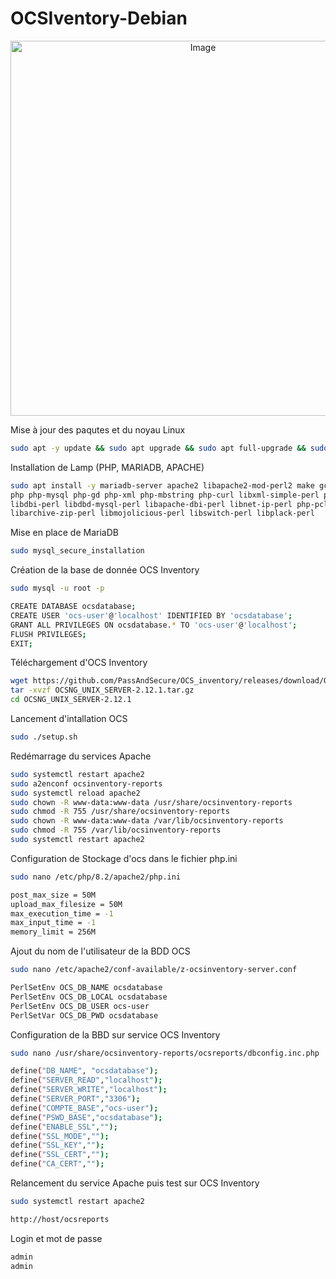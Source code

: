 # OCSIventory-Debian
<p align = "center">
<img width="600" height="600" alt="Image" src="https://github.com/user-attachments/assets/3d6ba167-41c7-4b30-9cbc-4ce34e426aa2" />

Mise à jour des paqutes et du noyau Linux
```bash
sudo apt -y update && sudo apt upgrade && sudo apt full-upgrade && sudo apt autoclean && sudo apt clean
```
Installation de Lamp (PHP, MARIADB, APACHE)
```bash
sudo apt install -y mariadb-server apache2 libapache2-mod-perl2 make gcc \
php php-mysql php-gd php-xml php-mbstring php-curl libxml-simple-perl php-gd php-soap php-zip \
libdbi-perl libdbd-mysql-perl libapache-dbi-perl libnet-ip-perl php-pclzip \
libarchive-zip-perl libmojolicious-perl libswitch-perl libplack-perl
```
Mise en place de MariaDB
```bash
sudo mysql_secure_installation
```
Création de la base de donnée OCS Inventory
```bash
sudo mysql -u root -p
```
```bash
CREATE DATABASE ocsdatabase;
CREATE USER 'ocs-user'@'localhost' IDENTIFIED BY 'ocsdatabase';
GRANT ALL PRIVILEGES ON ocsdatabase.* TO 'ocs-user'@'localhost';
FLUSH PRIVILEGES;
EXIT;
```
Téléchargement d'OCS Inventory
```bash
wget https://github.com/PassAndSecure/OCS_inventory/releases/download/OCSNG_UNIX_SERVER-2.12.1/OCSNG_UNIX_SERVER-2.12.1.tar.gz
tar -xvzf OCSNG_UNIX_SERVER-2.12.1.tar.gz
cd OCSNG_UNIX_SERVER-2.12.1
```
Lancement d'intallation OCS
```bash
sudo ./setup.sh
```
Redémarrage du services Apache
```bash
sudo systemctl restart apache2
sudo a2enconf ocsinventory-reports
sudo systemctl reload apache2
sudo chown -R www-data:www-data /usr/share/ocsinventory-reports
sudo chmod -R 755 /usr/share/ocsinventory-reports
sudo chown -R www-data:www-data /var/lib/ocsinventory-reports
sudo chmod -R 755 /var/lib/ocsinventory-reports
sudo systemctl restart apache2
```
Configuration de Stockage d'ocs dans le fichier php.ini
```bash
sudo nano /etc/php/8.2/apache2/php.ini
```
```bash
post_max_size = 50M
upload_max_filesize = 50M
max_execution_time = -1
max_input_time = -1
memory_limit = 256M
```
Ajout du nom de l'utilisateur de la BDD OCS 
```bash
sudo nano /etc/apache2/conf-available/z-ocsinventory-server.conf
```
```bash
PerlSetEnv OCS_DB_NAME ocsdatabase
PerlSetEnv OCS_DB_LOCAL ocsdatabase
PerlSetEnv OCS_DB_USER ocs-user
PerlSetVar OCS_DB_PWD ocsdatabase
```
Configuration de la BBD sur service OCS Inventory
```bash
sudo nano /usr/share/ocsinventory-reports/ocsreports/dbconfig.inc.php
```
```bash
define("DB_NAME", "ocsdatabase");
define("SERVER_READ","localhost");
define("SERVER_WRITE","localhost");
define("SERVER_PORT","3306");
define("COMPTE_BASE","ocs-user");
define("PSWD_BASE","ocsdatabase");
define("ENABLE_SSL","");
define("SSL_MODE","");
define("SSL_KEY","");
define("SSL_CERT","");
define("CA_CERT","");
```
Relancement du service Apache puis test sur OCS Inventory
```bash
sudo systemctl restart apache2
```
```bash
http://host/ocsreports
```
Login et mot de passe
```bash
admin
admin
```
